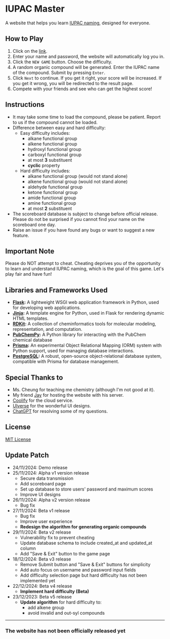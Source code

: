 # IUPAC Master

A website that helps you learn [IUPAC naming](https://en.wikipedia.org/wiki/IUPAC_nomenclature_of_organic_chemistry), designed for everyone.

## How to Play
1. Click on the [link](https://iupac-master.xagentx.link).
2. Enter your name and password, the website will automatically log you in.
3. Click the `NEW GAME` button. Choose the difficulty.
4. A random organic compound will be generated. Enter the IUPAC name of the compound. Submit by pressing `Enter`.
5. Click `Next` to continue. If you get it right, your score will be increased. If you get it wrong, you will be redirected to the result page.
6. Compete with your friends and see who can get the highest score!

## Instructions
- It may take some time to load the compound, please be patient. Report to us if the compound cannot be loaded.
- Difference between easy and hard difficulty:
    - Easy difficulty includes:
        - alkane functional group
        - alkene functional group
        - hydroxyl functional group
        - carboxyl functional group
        - at most **3** substituent
        - **cyclic** property
    - Hard difficulty includes:
        - alkane functional group (would not stand alone)
        - alkene functional group (would not stand alone)
        - aldehyde functional group
        - ketone functional group
        - amide functional group
        - amine functional group
        - at most **2** substituent
- The scoreboard database is subject to change before official release. Please do not be surprised if you cannot find your name on the scoreboard one day.
- Raise an issue if you have found any bugs or want to suggest a new feature.

## Important Note
Please do NOT attempt to cheat. Cheating deprives you of the opportunity to learn and understand IUPAC naming, which is the goal of this game. Let's play fair and have fun!

## Libraries and Frameworks Used
- **[Flask](https://flask.palletsprojects.com/):** A lightweight WSGI web application framework in Python, used for developing web applications.
- **[Jinja](https://jinja.palletsprojects.com/):** A template engine for Python, used in Flask for rendering dynamic HTML templates.
- **[RDKit](https://www.rdkit.org/):** A collection of cheminformatics tools for molecular modeling, representation, and computation.
- **[PubChemPy](https://pubchempy.readthedocs.io/en/latest/):** A Python library for interacting with the PubChem chemical database
- **[Prisma](https://www.prisma.io/):** An experimental Object Relational Mapping (ORM) system with Python support, used for managing database interactions.
- **[PostgreSQL](https://www.postgresql.org/):** A robust, open-source object-relational database system, compatible with Prisma for database management.

## Special Thanks to
- Ms. Cheung for teaching me chemistry (although I'm not good at it).
- My friend [Jay](https://github.com/Agent-01) for hosting the website with his server.
- [Coolify](https://coolify.io/) for the cloud service.
- [UIverse](https://uiverse.io/) for the wonderful UI designs.
- [ChatGPT](https://chatgpt.com/) for resolving some of my questions.

## License
[MIT License](https://en.wikipedia.org/wiki/MIT_License)

## Update Patch
- 24/11/2024: Demo release
- 25/11/2024: Alpha v1 version release
    - Secure data transmission
    - Add scoreboard page
    - Set up database to store users' password and maximum scores
    - Improve UI designs
- 26/11/2024: Alpha v2 version release
    - Bug fix
- 27/11/2024: Beta v1 release
    - Bug fix
    - Improve user experience
    - **Redesign the algorithm for generating organic compounds**
- 29/11/2024: Beta v2 release
    - Vulnerability fix to prevent cheating
    - Update database schema to include created_at and updated_at column
    - Add "Save & Exit" button to the game page
- 18/12/2024: Beta v3 release
    - Remove Submit button and "Save & Exit" buttons for simplicity
    - Add auto focus on username and password input fields
    - Add difficulty selection page but hard difficulty has not been implemented yet 
- 22/12/2024: Beta v4 release
    - **Implement hard difficulty (Beta)**
- 23/12/2023: Beta v5 release
    - **Update algorithm** for hard difficulty to:
        - add alkene group
        - avoid invalid and out-syl compounds

---

### The website has not been officially released yet